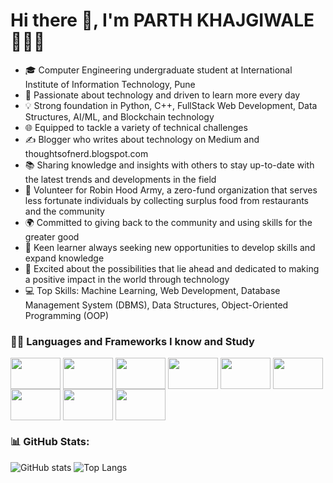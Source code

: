 # Hi there 👋, I'm PARTH KHAJGIWALE 👩🏻‍💻
- 🎓 Computer Engineering undergraduate student at International Institute of Information Technology, Pune
- 🚀 Passionate about technology and driven to learn more every day
- 💡 Strong foundation in Python, C++, FullStack Web Development, Data Structures, AI/ML, and Blockchain technology
-  🌐 Equipped to tackle a variety of technical challenges
- ✍️ Blogger who writes about technology on Medium and thoughtsofnerd.blogspot.com
- 📚 Sharing knowledge and insights with others to stay up-to-date with the latest trends and developments in the field
- 💪 Volunteer for Robin Hood Army, a zero-fund organization that serves less fortunate individuals by collecting surplus food from restaurants and the community
- 🌍 Committed to giving back to the community and using skills for the greater good
- 🌱 Keen learner always seeking new opportunities to develop skills and expand knowledge
- 🌟 Excited about the possibilities that lie ahead and dedicated to making a positive impact in the world through technology
- 💻 Top Skills: Machine Learning, Web Development, Database Management System (DBMS), Data Structures, Object-Oriented Programming (OOP)

### 👨‍💻 Languages and Frameworks I know and Study

<img align="center" height="50px" width="80px" src="https://img.shields.io/badge/-A8B9CC?logo=C&logoColor=white"> <img align="center" height="50px" width="80px" src="https://img.shields.io/badge/-00599C?logo=cplusplus&logoColor=white"> <img align="center" height="50px" width="80px" src="https://img.shields.io/badge/-E34F26?logo=html5&logoColor=white"> <img align="center" height="50px" width="80px" src="https://img.shields.io/badge/-1572B6?logo=css3&logoColor=white"> <img align="center" height="50px" width="80px" src="https://img.shields.io/badge/-F7DF1E?logo=javascript&logoColor=white"> <img align="center" height="50px" width="80px" src="https://img.shields.io/badge/-4479A1?logo=mysql&logoColor=white"> <img align="center" height="50px" width="80px" src="https://img.shields.io/badge/-777BB4?logo=php&logoColor=white"> <img align="center" height="50px" width="80px" src="https://img.shields.io/badge/-000000?logo=flask&logoColor=white"> <img align="center" height="50px" width="80px" src="https://img.shields.io/badge/-3776AB?logo=python&logoColor=white"> 
### 📊 GitHub Stats: 
 
![GitHub stats](https://github-readme-stats.vercel.app/api?username=parthkhajgiwale&show_icons=true&theme=radical) ![Top Langs](https://github-readme-stats.vercel.app/api/top-langs/?username=parthkhajgiwale&layout=compact&theme=dark) 
